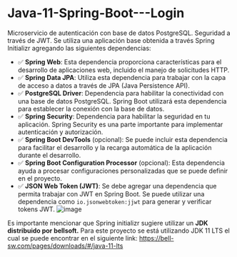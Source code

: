 # Java-11-Spring-Boot---Login
Microservicio de autenticación con base de datos PostgreSQL. Seguridad a través de JWT.
Se utiliza una aplicación base obtenida a través Spring Initializr agregando las siguientes dependencias:
* ✅ **Spring Web**: Esta dependencia proporciona características para el desarrollo de aplicaciones web, incluido el manejo de solicitudes HTTP.
* ✅ **Spring Data JPA**: Utiliza esta dependencia para trabajar con la capa de acceso a datos a través de JPA (Java Persistence API). 
* ✅ **PostgreSQL Driver**: Dependencia para habilitar la conectividad con una base de datos PostgreSQL. Spring Boot utilizará esta dependencia para establecer la conexión con la base de datos.
* ✅ **Spring Security**: Dependencia para habilitar la seguridad en tu aplicación. Spring Security es una parte importante para implementar autenticación y autorización.
* ✅ **Spring Boot DevTools** (opcional): Se puede incluir esta dependencia para facilitar el desarrollo y la recarga automática de la aplicación durante el desarrollo.
* ✅ **Spring Boot Configuration Processor** (opcional): Esta dependencia ayuda a procesar configuraciones personalizadas que se puede definir en el proyecto.
* ✅ **JSON Web Token (JWT)**: Se debe agregar una dependencia que permita trabajar con JWT en Spring Boot. Se puede utilizar una dependencia como `io.jsonwebtoken:jjwt` para generar y verificar tokens JWT.
![image](https://github.com/hamv15/Java-11-Spring-Boot---Login/assets/47130351/d9189051-2753-4637-bba7-b0815d175466)

Es importante mencionar que Spring initializr sugiere utilizar un **JDK distribuido por bellsoft.** Para este proyecto se está utilizando JDK 11 LTS el cual se puede encontrar en el siguiente link: https://bell-sw.com/pages/downloads/#/java-11-lts
  
